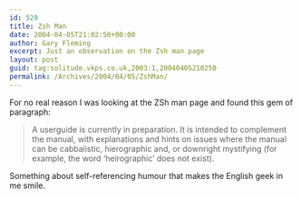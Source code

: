 ```yaml
---
id: 529
title: Zsh Man
date: 2004-04-05T21:02:50+00:00
author: Gary Fleming
excerpt: Just an observation on the Zsh man page
layout: post
guid: tag:solitude.vkps.co.uk,2003:1,20040405210250
permalink: /Archives/2004/04/05/ZshMan/
---
```

For no real reason I was looking at the ZSh man page and found this gem of paragraph:

> A userguide is currently in preparation. It is intended to complement the manual, with explanations and hints on issues where the manual can be cabbalistic, hierographic and, or downright mystifying (for example, the word &#8216;heirographic&#8217; does not exist).

Something about self-referencing humour that makes the English geek in me smile.